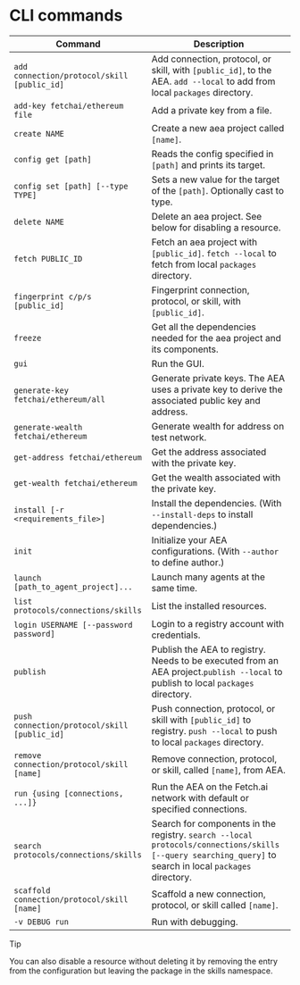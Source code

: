 # CLI commands

| Command                                     | Description                                                                  |
| ------------------------------------------- | ---------------------------------------------------------------------------- |
| `add connection/protocol/skill [public_id]` | Add connection, protocol, or skill, with `[public_id]`, to the AEA. `add --local` to add from local `packages` directory. |
| `add-key fetchai/ethereum file`             | Add a private key from a file.	                                             |
| `create NAME`                               | Create a new aea project called `[name]`.                                    |
| `config get [path]`                         | Reads the config specified in `[path]` and prints its target.                |
| `config set [path] [--type TYPE]`           | Sets a new value for the target of the `[path]`. Optionally cast to type.    |
| `delete NAME`                               | Delete an aea project. See below for disabling a resource.                   |
| `fetch PUBLIC_ID`                           | Fetch an aea project with `[public_id]`. `fetch --local` to fetch from local `packages` directory. |
| `fingerprint c/p/s [public_id]`             | Fingerprint connection, protocol, or skill, with `[public_id]`.              |
| `freeze`                                    | Get all the dependencies needed for the aea project and its components.      |
| `gui`                                       | Run the GUI.                                                                 |
| `generate-key fetchai/ethereum/all`         | Generate private keys. The AEA uses a private key to derive the associated public key and address. |
| `generate-wealth fetchai/ethereum`          | Generate wealth for address on test network.                                 |
| `get-address fetchai/ethereum`              | Get the address associated with the private key.                             |
| `get-wealth fetchai/ethereum`               | Get the wealth associated with the private key.                              |
| `install [-r <requirements_file>]`          | Install the dependencies. (With `--install-deps` to install dependencies.)   |
| `init`                                      | Initialize your AEA configurations. (With `--author` to define author.)      |
| `launch [path_to_agent_project]...`         | Launch many agents at the same time.                                                          |
| `list protocols/connections/skills`         | List the installed resources.                                                |
| `login USERNAME [--password password]`      | Login to a registry account with credentials.                                |
| `publish`                                   | Publish the AEA to registry. Needs to be executed from an AEA project.`publish --local` to publish to local `packages` directory. |
| `push connection/protocol/skill [public_id]`| Push connection, protocol, or skill with `[public_id]` to registry.	`push --local` to push to local `packages` directory. |
| `remove connection/protocol/skill [name]`   | Remove connection, protocol, or skill, called `[name]`, from AEA.            |
| `run {using [connections, ...]}`            | Run the AEA on the Fetch.ai network with default or specified connections.   |
| `search protocols/connections/skills`       | Search for components in the registry. `search --local protocols/connections/skills [--query searching_query]` to search in local `packages` directory. |
| `scaffold connection/protocol/skill [name]` | Scaffold a new connection, protocol, or skill called `[name]`.               |
| `-v DEBUG run`                              | Run with debugging.                                                          |

<!--
Command  | Description
---------| -----------------------------------------------------------------
`deploy {using [connection, ...]}`  | Deploy the AEA to a server and run it on the Fetch.ai network with default or specified connections.
 -->

<div class="admonition tip">
  <p class="admonition-title">Tip</p>
  <p>You can also disable a resource without deleting it by removing the entry from the configuration but leaving the package in the skills namespace.</p>
</div>

<br />
